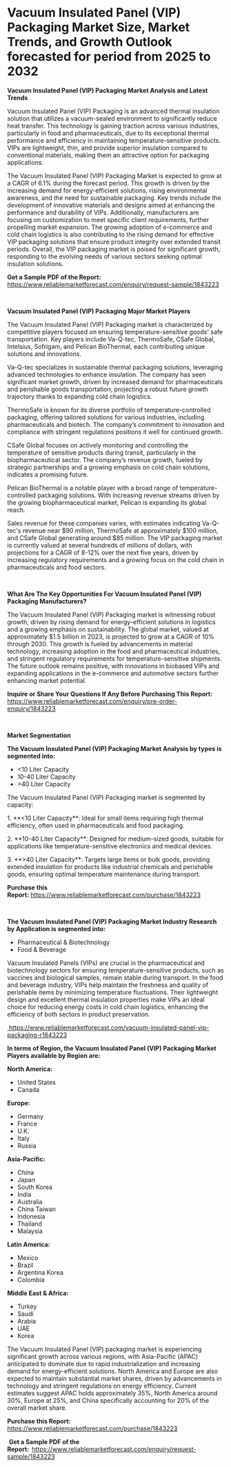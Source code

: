 <p><h1>Vacuum Insulated Panel (VIP) Packaging Market Size, Market Trends, and Growth Outlook forecasted for period from 2025 to 2032</h1></p><p><strong>Vacuum Insulated Panel (VIP) Packaging Market Analysis and Latest Trends</strong></p>
<p><p>Vacuum Insulated Panel (VIP) Packaging is an advanced thermal insulation solution that utilizes a vacuum-sealed environment to significantly reduce heat transfer. This technology is gaining traction across various industries, particularly in food and pharmaceuticals, due to its exceptional thermal performance and efficiency in maintaining temperature-sensitive products. VIPs are lightweight, thin, and provide superior insulation compared to conventional materials, making them an attractive option for packaging applications.</p><p>The Vacuum Insulated Panel (VIP) Packaging Market is expected to grow at a CAGR of 6.1% during the forecast period. This growth is driven by the increasing demand for energy-efficient solutions, rising environmental awareness, and the need for sustainable packaging. Key trends include the development of innovative materials and designs aimed at enhancing the performance and durability of VIPs. Additionally, manufacturers are focusing on customization to meet specific client requirements, further propelling market expansion. The growing adoption of e-commerce and cold chain logistics is also contributing to the rising demand for effective VIP packaging solutions that ensure product integrity over extended transit periods. Overall, the VIP packaging market is poised for significant growth, responding to the evolving needs of various sectors seeking optimal insulation solutions.</p></p>
<p><strong>Get a Sample PDF of the Report:&nbsp;</strong> <a href="https://www.reliablemarketforecast.com/enquiry/request-sample/1843223?utm_campaign=3224&utm_medium=2&utm_source=Github&utm_content=ia&utm_term=19042025&utm_id=vacuum-insulated-panel-vip-packaging">https://www.reliablemarketforecast.com/enquiry/request-sample/1843223</a></p>
<p>&nbsp;</p>
<p><strong>Vacuum Insulated Panel (VIP) Packaging Major Market Players</strong></p>
<p><p>The Vacuum Insulated Panel (VIP) Packaging market is characterized by competitive players focused on ensuring temperature-sensitive goods' safe transportation. Key players include Va-Q-tec, ThermoSafe, CSafe Global, Intelsius, Sofrigam, and Pelican BioThermal, each contributing unique solutions and innovations.</p><p>Va-Q-tec specializes in sustainable thermal packaging solutions, leveraging advanced technologies to enhance insulation. The company has seen significant market growth, driven by increased demand for pharmaceuticals and perishable goods transportation, projecting a robust future growth trajectory thanks to expanding cold chain logistics.</p><p>ThermoSafe is known for its diverse portfolio of temperature-controlled packaging, offering tailored solutions for various industries, including pharmaceuticals and biotech. The company’s commitment to innovation and compliance with stringent regulations positions it well for continued growth.</p><p>CSafe Global focuses on actively monitoring and controlling the temperature of sensitive products during transit, particularly in the biopharmaceutical sector. The company’s revenue growth, fueled by strategic partnerships and a growing emphasis on cold chain solutions, indicates a promising future.</p><p>Pelican BioThermal is a notable player with a broad range of temperature-controlled packaging solutions. With increasing revenue streams driven by the growing biopharmaceutical market, Pelican is expanding its global reach.</p><p>Sales revenue for these companies varies, with estimates indicating Va-Q-tec's revenue near $90 million, ThermoSafe at approximately $100 million, and CSafe Global generating around $85 million. The VIP packaging market is currently valued at several hundreds of millions of dollars, with projections for a CAGR of 8-12% over the next five years, driven by increasing regulatory requirements and a growing focus on the cold chain in pharmaceuticals and food sectors.</p></p>
<p>&nbsp;</p>
<p><strong>What Are The Key Opportunities For Vacuum Insulated Panel (VIP) Packaging Manufacturers?</strong></p>
<p><p>The Vacuum Insulated Panel (VIP) Packaging market is witnessing robust growth, driven by rising demand for energy-efficient solutions in logistics and a growing emphasis on sustainability. The global market, valued at approximately $1.5 billion in 2023, is projected to grow at a CAGR of 10% through 2030. This growth is fueled by advancements in material technology, increasing adoption in the food and pharmaceutical industries, and stringent regulatory requirements for temperature-sensitive shipments. The future outlook remains positive, with innovations in biobased VIPs and expanding applications in the e-commerce and automotive sectors further enhancing market potential.</p></p>
<p><strong>Inquire or Share Your Questions If Any Before Purchasing This Report:</strong> <a href="https://www.reliablemarketforecast.com/enquiry/pre-order-enquiry/1843223?utm_campaign=3224&utm_medium=2&utm_source=Github&utm_content=ia&utm_term=19042025&utm_id=vacuum-insulated-panel-vip-packaging">https://www.reliablemarketforecast.com/enquiry/pre-order-enquiry/1843223</a></p>
<p>&nbsp;</p>
<p><strong>Market Segmentation</strong></p>
<p><strong>The Vacuum Insulated Panel (VIP) Packaging Market Analysis by types is segmented into:</strong></p>
<p><ul><li><10 Liter Capacity</li><li>10-40 Liter Capacity</li><li>>40 Liter Capacity</li></ul></p>
<p><p>The Vacuum Insulated Panel (VIP) Packaging market is segmented by capacity: </p><p>1. **<10 Liter Capacity**: Ideal for small items requiring high thermal efficiency, often used in pharmaceuticals and food packaging. </p><p>2. **10-40 Liter Capacity**: Designed for medium-sized goods, suitable for applications like temperature-sensitive electronics and medical devices. </p><p>3. **>40 Liter Capacity**: Targets large items or bulk goods, providing extended insulation for products like industrial chemicals and perishable goods, ensuring optimal temperature maintenance during transport.</p></p>
<p><strong>Purchase this Report:&nbsp;</strong><a href="https://www.reliablemarketforecast.com/purchase/1843223?utm_campaign=3224&utm_medium=2&utm_source=Github&utm_content=ia&utm_term=19042025&utm_id=vacuum-insulated-panel-vip-packaging">https://www.reliablemarketforecast.com/purchase/1843223</a></p>
<p>&nbsp;</p>
<p><strong>The Vacuum Insulated Panel (VIP) Packaging Market Industry Research by Application is segmented into:</strong></p>
<p><ul><li>Pharmaceutical & Biotechnology</li><li>Food & Beverage</li></ul></p>
<p><p>Vacuum Insulated Panels (VIPs) are crucial in the pharmaceutical and biotechnology sectors for ensuring temperature-sensitive products, such as vaccines and biological samples, remain stable during transport. In the food and beverage industry, VIPs help maintain the freshness and quality of perishable items by minimizing temperature fluctuations. Their lightweight design and excellent thermal insulation properties make VIPs an ideal choice for reducing energy costs in cold chain logistics, enhancing the efficiency of both sectors in product preservation.</p></p>
<p><a href="https://www.reliablemarketforecast.com/vacuum-insulated-panel-vip-packaging-r1843223?utm_campaign=3224&utm_medium=2&utm_source=Github&utm_content=ia&utm_term=19042025&utm_id=vacuum-insulated-panel-vip-packaging">&nbsp;https://www.reliablemarketforecast.com/vacuum-insulated-panel-vip-packaging-r1843223</a></p>
<p><strong>In terms of Region, the Vacuum Insulated Panel (VIP) Packaging Market Players available by Region are:</strong></p>
<p>
    <p> <strong> North America: </strong>
        <ul>
            <li>United States</li>
            <li>Canada</li>
        </ul>
        </p> 
    <p> <strong> Europe: </strong>
        <ul>
            <li>Germany</li>
            <li>France</li>
            <li>U.K.</li>
            <li>Italy</li>
            <li>Russia</li>
        </ul>
        </p> 
    <p> <strong> Asia-Pacific: </strong>
        <ul>
            <li>China</li>
            <li>Japan</li>
            <li>South Korea</li>
            <li>India</li>
            <li>Australia</li>
            <li>China Taiwan</li>
            <li>Indonesia</li>
            <li>Thailand</li>
            <li>Malaysia</li>
        </ul>
        </p> 
    <p> <strong> Latin America: </strong>
        <ul>
            <li>Mexico</li>
            <li>Brazil</li>
            <li>Argentina Korea</li>
            <li>Colombia</li>
        </ul>
        </p> 
    <p> <strong> Middle East & Africa: </strong>
        <ul>
            <li>Turkey</li>
            <li>Saudi</li>
            <li>Arabia</li>
            <li>UAE</li>
            <li>Korea</li>
        </ul>
    </p>
    </p>
<p><p>The Vacuum Insulated Panel (VIP) packaging market is experiencing significant growth across various regions, with Asia-Pacific (APAC) anticipated to dominate due to rapid industrialization and increasing demand for energy-efficient solutions. North America and Europe are also expected to maintain substantial market shares, driven by advancements in technology and stringent regulations on energy efficiency. Current estimates suggest APAC holds approximately 35%, North America around 30%, Europe at 25%, and China specifically accounting for 20% of the overall market share.</p></p>
<p><strong>Purchase this Report: </strong><a href="https://www.reliablemarketforecast.com/purchase/1843223?utm_campaign=3224&utm_medium=2&utm_source=Github&utm_content=ia&utm_term=19042025&utm_id=vacuum-insulated-panel-vip-packaging">https://www.reliablemarketforecast.com/purchase/1843223</a></p>
<p>&nbsp;<strong>Get a Sample PDF of the Report:&nbsp;&nbsp;</strong><a href="https://www.reliablemarketforecast.com/enquiry/request-sample/1843223?utm_campaign=3224&utm_medium=2&utm_source=Github&utm_content=ia&utm_term=19042025&utm_id=vacuum-insulated-panel-vip-packaging">https://www.reliablemarketforecast.com/enquiry/request-sample/1843223</a></p>
<p><strong></strong></p>
<p><p></p><p></p><p></p></p>